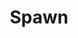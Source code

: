 ---
title: Spawn
issue: 78A
issue_nr: 78
full_title: Bloodstains
subtitle: ""
story_arc: ""
crossover: ""
variant: ""
publisher: Image Comics
creators: 
  - Todd McFarlane
  - Brian Holguin
  - Dwayne Turner
release_date: Nov 1999
release_year: 1999
genre:
  - Action
  - Adventure
  - Crime
  - Fantasy
  - Horror
  - Science Fiction
  - Super-Heroes
  - Thriller
format: Comic
pages: 32
signed_by: ""
price: 1.95
---